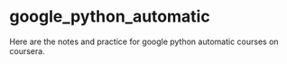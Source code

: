 # google_python_automatic
Here are the notes and practice for google python automatic courses on coursera.
